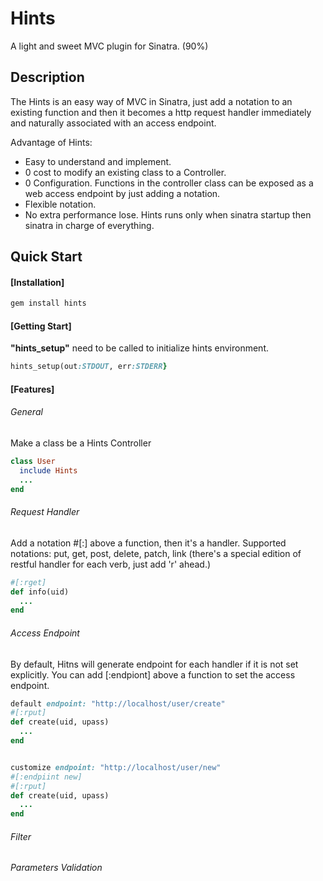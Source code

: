 # Hints
A light and sweet MVC plugin for Sinatra. (90%)

## Description
The Hints is an easy way of MVC in Sinatra, just add a notation to an existing function and then it becomes a http request handler immediately and naturally associated with an access endpoint.

Advantage of Hints:
- Easy to understand and implement.
- 0 cost to modify an existing class to a Controller.
- 0 Configuration. Functions in the controller class can be exposed as a web access endpoint by just adding a notation.
- Flexible notation.
- No extra performance lose. Hints runs only when sinatra startup then sinatra in charge of everything.

## Quick Start
#### [Installation]
```bash
gem install hints
```

#### [Getting Start]
**"hints_setup"** need to be called to initialize hints environment.
```ruby
hints_setup(out:STDOUT, err:STDERR}
```

#### [Features]
###### General
Make a class be a Hints Controller
```ruby
class User
  include Hints
  ...
end
```

###### Request Handler
Add a notation #[:<http verb>] above a function, then it's a handler.
Supported notations: put, get, post, delete, patch, link
(there's a special edition of restful handler for each verb, just add 'r' ahead.)

```ruby
#[:rget]
def info(uid)
  ...
end
```

###### Access Endpoint
By default, Hitns will generate endpoint for each handler if it is not set explicitly.
You can add [:endpiont] above a function to set the access endpoint.

```ruby
default endpoint: "http://localhost/user/create"
#[:rput]
def create(uid, upass)
  ...
end


customize endpoint: "http://localhost/user/new"
#[:endpiint new]
#[:rput]
def create(uid, upass)
  ...
end
```

###### Filter

###### Parameters Validation
